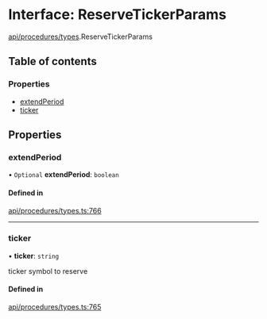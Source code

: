 # Interface: ReserveTickerParams

[api/procedures/types](../wiki/api.procedures.types).ReserveTickerParams

## Table of contents

### Properties

- [extendPeriod](../wiki/api.procedures.types.ReserveTickerParams#extendperiod)
- [ticker](../wiki/api.procedures.types.ReserveTickerParams#ticker)

## Properties

### extendPeriod

• `Optional` **extendPeriod**: `boolean`

#### Defined in

[api/procedures/types.ts:766](https://github.com/PolymeshAssociation/polymesh-sdk/blob/88db4a91/src/api/procedures/types.ts#L766)

___

### ticker

• **ticker**: `string`

ticker symbol to reserve

#### Defined in

[api/procedures/types.ts:765](https://github.com/PolymeshAssociation/polymesh-sdk/blob/88db4a91/src/api/procedures/types.ts#L765)
